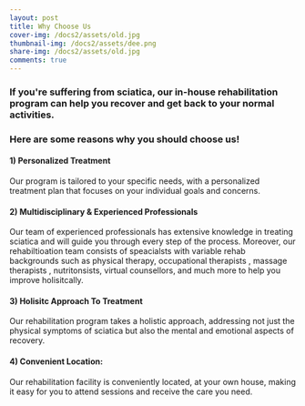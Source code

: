 ```yaml
---
layout: post
title: Why Choose Us
cover-img: /docs2/assets/old.jpg
thumbnail-img: /docs2/assets/dee.png
share-img: /docs2/assets/old.jpg
comments: true
---
```

### If you're suffering from sciatica, our in-house rehabilitation program can help you recover and get back to your normal activities. 

### Here are some reasons why you should choose us!

#### 1) Personalized Treatment
Our program is tailored to your specific needs, with a personalized treatment plan that focuses on your individual goals and concerns.

#### 2) Multidisciplinary & Experienced Professionals
Our team of experienced professionals has extensive knowledge in treating sciatica and will guide you through every step of the process. Moreover, our rehabiltioation team consists of speacialsts with variable rehab backgrounds such as physical therapy, occupational therapists , massage therapists , nutritonsists, virtual counsellors, and much more to help you improve holisitcally. 

#### 3) Holisitc Approach To Treatment 
Our rehabilitation program takes a holistic approach, addressing not just the physical symptoms of sciatica but also the mental and emotional aspects of recovery.

#### 4) Convenient Location: 
Our rehabilitation facility is conveniently located, at your own house, making it easy for you to attend sessions and receive the care you need.

